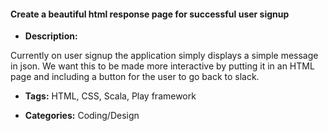 #### Create a beautiful html response page for successful user signup


- **Description:**

Currently on user signup the application simply displays a simple message in json. We want this to be made more interactive by putting it in an HTML page and including a button for the user to go back to slack. 


- **Tags:**  HTML, CSS, Scala, Play framework

- **Categories:** Coding/Design